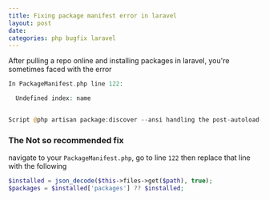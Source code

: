 ```yaml
---
title: Fixing package manifest error in laravel
layout: post
date: 
categories: php bugfix laravel
---
```


After pulling a repo online and installing packages in laravel, you're sometimes faced with the error
<br>
```php
In PackageManifest.php line 122:

  Undefined index: name  


Script @php artisan package:discover --ansi handling the post-autoload-dump event returned with error code 1
```


###


  
   
### The Not so recommended  fix 

navigate to your `PackageManifest.php`, go to line `122` then replace that line with the following 
<br>
```php
$installed = json_decode($this->files->get($path), true);
$packages = $installed['packages'] ?? $installed;
```